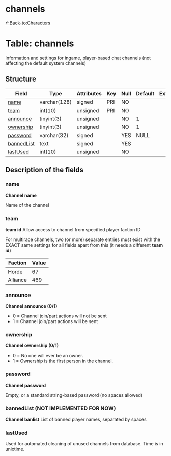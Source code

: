 # channels

[<-Back-to:Characters](database-characters.md)

# Table: channels

Information and settings for ingame, player-based chat channels (not affecting the default system channels)

## Structure

| Field           | Type         | Attributes | Key | Null | Default | Extra | Comment |
|-----------------|--------------|------------|-----|------|---------|-------|---------|
| [name][1]       | varchar(128) | signed     | PRI | NO   |         |       |         |
| [team][2]       | int(10)      | unsigned   | PRI | NO   |         |       |         |
| [announce][3]   | tinyint(3)   | unsigned   |     | NO   | 1       |       |         |
| [ownership][4]  | tinyint(3)   | unsigned   |     | NO   | 1       |       |         |
| [password][5]   | varchar(32)  | signed     |     | YES  | NULL    |       |         |
| [bannedList][6] | text         | signed     |     | YES  |         |       |         |
| [lastUsed][7]   | int(10)      | unsigned   |     | NO   |         |       |         |

[1]: #name
[2]: #team
[3]: #announce
[4]: #ownership
[5]: #password
[6]: #bannedlist
[7]: #lastused

## Description of the fields

### name

**Channel name**

Name of the channel

### team

**team id** Allow access to channel from specified player faction ID

For multirace channels, two (or more) separate entries must exist with the EXACT same settings for all fields apart from this (it needs a different **team id**)

| Faction  | Value |
|----------|-------|
| Horde    | 67    |
| Alliance | 469   |

### announce

**Channel announce (0/1)**

- 0 = Channel join/part actions will not be sent
- 1 = Channel join/part actions will be sent

### ownership

**Channel ownership (0/1)**

- 0 = No one will ever be an owner.
- 1 = Ownership is the first person in the channel.

### password

**Channel password**

Empty, or a standard string-based password (no spaces allowed)

### bannedList (NOT IMPLEMENTED FOR NOW)

**Channel banlist**
List of banned player names, separated by spaces

### lastUsed

Used for automated cleaning of unused channels from database. Time is in unixtime.
